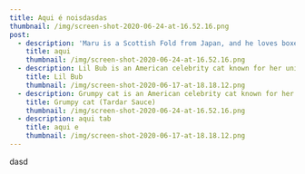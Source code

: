 ```yaml
---
title: Aqui é noisdasdas
thumbnail: /img/screen-shot-2020-06-24-at-16.52.16.png
post:
  - description: 'Maru is a Scottish Fold from Japan, and he loves boxes.'
    title: aqui
    thumbnail: /img/screen-shot-2020-06-24-at-16.52.16.png
  - description: Lil Bub is an American celebrity cat known for her unique appearance.
    title: Lil Bub
    thumbnail: /img/screen-shot-2020-06-17-at-18.18.12.png
  - description: Grumpy cat is an American celebrity cat known for her grumpy appearance.
    title: Grumpy cat (Tardar Sauce)
    thumbnail: /img/screen-shot-2020-06-24-at-16.52.16.png
  - description: aqui tab
    title: aqui e
    thumbnail: /img/screen-shot-2020-06-17-at-18.18.12.png
---
```


dasd
